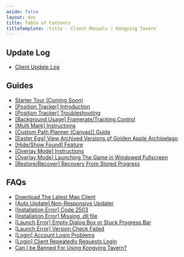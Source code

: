 ```yaml
---
aside: false
layout: doc
title: Table of Contents
titleTemplate: :title - Client Manuals | Kongying Tavern
---
```


[文：【目录】客户端使用手册]: # '../../manual/client'

## **Update Log**

- [Client Update Log](https://discord.gg/SWz6RTWNkm)

## **Guides**

- [Starter Tour (Coming Soon)](#)
- [[Position Tracker] Introduction](./client/position-tracking)
- [[Position Tracker] Troubleshooting](./client/position-tracking)
- [[Background Usage] Framerate/Tracking Control](./client/framerate)
- [[Multi Mark] Instructions](./client/batch-selection)
- [[Custom Path Planner (Canvas)] Guide](./client/canvas)
- [[Easter Egg] View Archived Versions of Golden Apple Archipelago](./client/easter-egg)
- [[Hide/Show Found] Feature](./client/hide-show-done)
- [[Overlay Mode] Instructions](./client/overlay-mode)
- [[Overlay Mode] Launching The Game in Windowed Fullscreen](./client/fullscreen-windowed)
- [[Restore/Recover] Recovery From Stored Progress](./client/save-restore)

## **FAQs**

- [Download The Latest Map Client](../download-client)
- [[Auto Update] Non-Responsive Updater](./faq/autoupdate/updater)
- [[Installation Error] Code 2503](./faq/instlerror/code2503)
- [[Installation Error] Missing .dll file](./faq/instlerror/missingdll)
- [[Launch Error] Empty Dialog Box or Stuck Progress Bar](./faq/launcherror/emptydialog)
- [[Launch Error] Version Check Failed](./faq/launcherror/versioncheck)
- [[Login] Account Login Problems](./faq/login/accountlogin)
- [[Login] Client Repeatedly Requests Login](./faq/login/clientrepeatedly)
- [Can I be Banned For Using Kongying Tavern?](./faq/accountsafety/acntban)
